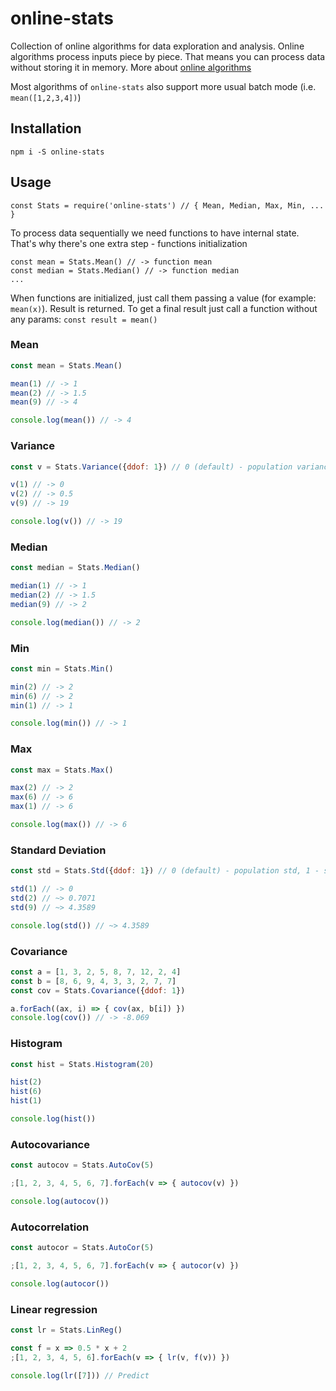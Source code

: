 # online-stats

Collection of online algorithms for data exploration and analysis. Online algorithms process inputs piece by piece.
That means you can process data without storing it in memory. More about [online algorithms](https://en.wikipedia.org/wiki/Online_algorithm)

Most algorithms of `online-stats` also support more usual batch mode (i.e. `mean([1,2,3,4])`)

## Installation
`npm i -S online-stats`

## Usage
```javasctipt
const Stats = require('online-stats') // { Mean, Median, Max, Min, ... }
```

To process data sequentially we need functions to have internal state.
That's why there's one extra step - functions initialization

```javasctipt
const mean = Stats.Mean() // -> function mean
const median = Stats.Median() // -> function median
...
```

When functions are initialized, just call them passing a value (for example: `mean(x)`).
Result is returned. To get a final result just call a function without any params: `const result = mean()`

### Mean
```javascript
const mean = Stats.Mean()

mean(1) // -> 1
mean(2) // -> 1.5
mean(9) // -> 4

console.log(mean()) // -> 4
```

### Variance
```javascript
const v = Stats.Variance({ddof: 1}) // 0 (default) - population variance, 1 - sample variance

v(1) // -> 0
v(2) // -> 0.5
v(9) // -> 19

console.log(v()) // -> 19
```

### Median
```javascript
const median = Stats.Median()

median(1) // -> 1
median(2) // -> 1.5
median(9) // -> 2

console.log(median()) // -> 2
```

### Min
```javascript
const min = Stats.Min()

min(2) // -> 2
min(6) // -> 2
min(1) // -> 1

console.log(min()) // -> 1
```

### Max
```javascript
const max = Stats.Max()

max(2) // -> 2
max(6) // -> 6
max(1) // -> 6

console.log(max()) // -> 6
```

### Standard Deviation
```javascript
const std = Stats.Std({ddof: 1}) // 0 (default) - population std, 1 - sample std (unbiased)

std(1) // -> 0
std(2) // ~> 0.7071
std(9) // ~> 4.3589

console.log(std()) // ~> 4.3589
```

### Covariance
```javascript
const a = [1, 3, 2, 5, 8, 7, 12, 2, 4]
const b = [8, 6, 9, 4, 3, 3, 2, 7, 7]
const cov = Stats.Covariance({ddof: 1})

a.forEach((ax, i) => { cov(ax, b[i]) })
console.log(cov()) // -> -8.069
```

### Histogram
```javascript
const hist = Stats.Histogram(20)

hist(2)
hist(6)
hist(1)

console.log(hist())
```

### Autocovariance
```javascript
const autocov = Stats.AutoCov(5)

;[1, 2, 3, 4, 5, 6, 7].forEach(v => { autocov(v) })

console.log(autocov())
```

### Autocorrelation
```javascript
const autocor = Stats.AutoCor(5)

;[1, 2, 3, 4, 5, 6, 7].forEach(v => { autocor(v) })

console.log(autocor())
```

### Linear regression
```javascript
const lr = Stats.LinReg()

const f = x => 0.5 * x + 2
;[1, 2, 3, 4, 5, 6].forEach(v => { lr(v, f(v)) })

console.log(lr([7])) // Predict
```
